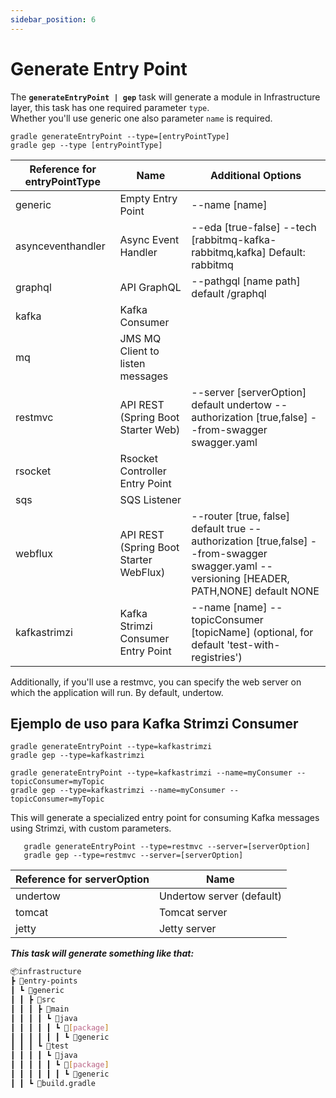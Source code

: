 ```yaml
---
sidebar_position: 6
---
```


# Generate Entry Point

The **`generateEntryPoint | gep`** task will generate a module in Infrastructure layer, this task has one required
parameter `type`. <br/>
Whether you'll use generic one also parameter `name` is required.

   ```shell
   gradle generateEntryPoint --type=[entryPointType]
   gradle gep --type [entryPointType]
   ```

| Reference for **entryPointType** | Name                                   | Additional Options                                                                                                                         |
|----------------------------------|----------------------------------------|--------------------------------------------------------------------------------------------------------------------------------------------|
| generic                          | Empty Entry Point                      | --name [name]                                                                                                                              |
| asynceventhandler                | Async Event Handler                    | --eda [true-false] --tech [rabbitmq-kafka-rabbitmq,kafka] Default: rabbitmq                                                                |
| graphql                          | API GraphQL                            | --pathgql [name path] default /graphql                                                                                                     |
| kafka                            | Kafka Consumer                         |                                                                                                                                            |
| mq                               | JMS MQ Client to listen messages       |                                                                                                                                            |
| restmvc                          | API REST (Spring Boot Starter Web)     | --server [serverOption] default undertow --authorization [true,false] --from-swagger swagger.yaml                                          |
| rsocket                          | Rsocket Controller Entry Point         |                                                                                                                                            |
| sqs                              | SQS Listener                           |                                                                                                                                            |
| webflux                          | API REST (Spring Boot Starter WebFlux) | --router [true, false] default true --authorization [true,false] --from-swagger swagger.yaml --versioning [HEADER, PATH,NONE] default NONE |
| kafkastrimzi                     | Kafka Strimzi Consumer Entry Point     | --name [name] --topicConsumer [topicName] (optional, for default 'test-with-registries')                                                   |

Additionally, if you'll use a restmvc, you can specify the web server on which the application will run. By default,
undertow.

## Ejemplo de uso para Kafka Strimzi Consumer
```shell
gradle generateEntryPoint --type=kafkastrimzi 
gradle gep --type=kafkastrimzi
```
```shell
gradle generateEntryPoint --type=kafkastrimzi --name=myConsumer --topicConsumer=myTopic
gradle gep --type=kafkastrimzi --name=myConsumer --topicConsumer=myTopic
```

This will generate a specialized entry point for consuming Kafka messages using Strimzi, with custom parameters.

```shell
   gradle generateEntryPoint --type=restmvc --server=[serverOption]
   gradle gep --type=restmvc --server=[serverOption]
   ```

| Reference for **serverOption** | Name                      |
   |--------------------------------|---------------------------|
| undertow                       | Undertow server (default) |
| tomcat                         | Tomcat server             |
| jetty                          | Jetty server              |

_**This task will generate something like that:**_

   ```bash
   📦infrastructure
   ┣ 📂entry-points
   ┃ ┗ 📂generic
   ┃ ┃ ┣ 📂src
   ┃ ┃ ┃ ┣ 📂main
   ┃ ┃ ┃ ┃ ┗ 📂java
   ┃ ┃ ┃ ┃ ┃ ┗ 📂[package]
   ┃ ┃ ┃ ┃ ┃ ┃ ┗ 📂generic
   ┃ ┃ ┃ ┗ 📂test
   ┃ ┃ ┃ ┃ ┗ 📂java
   ┃ ┃ ┃ ┃ ┃ ┗ 📂[package]
   ┃ ┃ ┃ ┃ ┃ ┃ ┗ 📂generic
   ┃ ┃ ┗ 📜build.gradle
   ```
